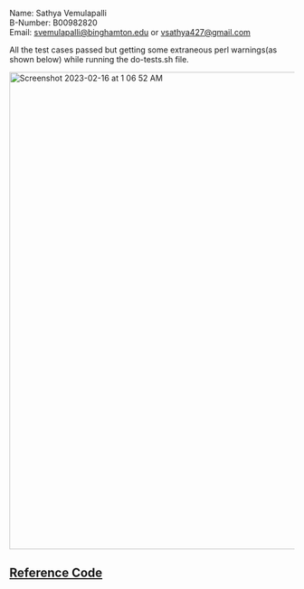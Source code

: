 Name:		Sathya Vemulapalli <br/>
B-Number:	B00982820 <br/>
Email:		svemulapalli@binghamton.edu or vsathya427@gmail.com

All the test cases passed but getting some extraneous perl warnings(as shown below) while running the do-tests.sh file.

<img width="844" alt="Screenshot 2023-02-16 at 1 06 52 AM" src="https://user-images.githubusercontent.com/56964957/219282410-0bfd5907-ac1e-4280-89b8-1300967f0877.png">

## [Reference Code](https://zdu.binghamton.edu/cs571/slides/syntax/code/arith/arith.mjs?lang=js)
